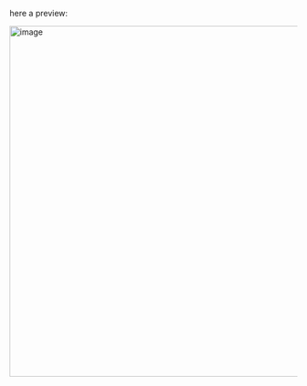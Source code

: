 here a preview:

<img width="1288" height="615" alt="image" src="https://github.com/user-attachments/assets/2288f798-9c56-4e5f-9178-5d85aa03c5d0" />

